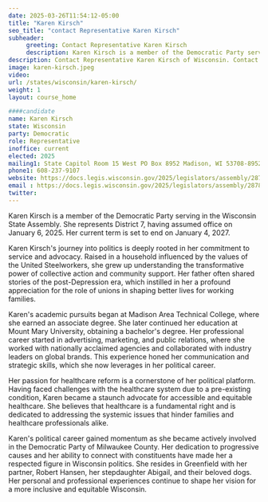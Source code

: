 ```yaml
---
date: 2025-03-26T11:54:12-05:00
title: "Karen Kirsch"
seo_title: "contact Representative Karen Kirsch"
subheader:
     greeting: Contact Representative Karen Kirsch
     description: Karen Kirsch is a member of the Democratic Party serving in the Wisconsin State Assembly. She represents District 7, having assumed office on January 6, 2025. Her current term is set to end on January 4, 2027.
description: Contact Representative Karen Kirsch of Wisconsin. Contact information for Karen Kirsch includes email address, phone number, and mailing address.
image: karen-kirsch.jpeg
video:
url: /states/wisconsin/karen-kirsch/
weight: 1
layout: course_home

####candidate
name: Karen Kirsch
state: Wisconsin
party: Democratic
role: Representative
inoffice: current
elected: 2025
mailing1: State Capitol Room 15 West PO Box 8952 Madison, WI 53708-8952
phone1: 608-237-9107
website: https://docs.legis.wisconsin.gov/2025/legislators/assembly/2878/
email : https://docs.legis.wisconsin.gov/2025/legislators/assembly/2878/
twitter: 
---
```

Karen Kirsch is a member of the Democratic Party serving in the Wisconsin State Assembly. She represents District 7, having assumed office on January 6, 2025. Her current term is set to end on January 4, 2027.

Karen Kirsch's journey into politics is deeply rooted in her commitment to service and advocacy. Raised in a household influenced by the values of the United Steelworkers, she grew up understanding the transformative power of collective action and community support. Her father often shared stories of the post-Depression era, which instilled in her a profound appreciation for the role of unions in shaping better lives for working families.

Karen's academic pursuits began at Madison Area Technical College, where she earned an associate degree. She later continued her education at Mount Mary University, obtaining a bachelor's degree. Her professional career started in advertising, marketing, and public relations, where she worked with nationally acclaimed agencies and collaborated with industry leaders on global brands. This experience honed her communication and strategic skills, which she now leverages in her political career.

Her passion for healthcare reform is a cornerstone of her political platform. Having faced challenges with the healthcare system due to a pre-existing condition, Karen became a staunch advocate for accessible and equitable healthcare. She believes that healthcare is a fundamental right and is dedicated to addressing the systemic issues that hinder families and healthcare professionals alike.

Karen's political career gained momentum as she became actively involved in the Democratic Party of Milwaukee County. Her dedication to progressive causes and her ability to connect with constituents have made her a respected figure in Wisconsin politics. She resides in Greenfield with her partner, Robert Hansen, her stepdaughter Abigail, and their beloved dogs. Her personal and professional experiences continue to shape her vision for a more inclusive and equitable Wisconsin.

